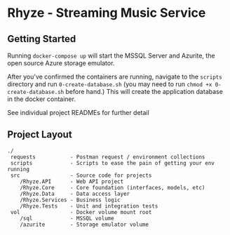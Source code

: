 # Rhyze - Streaming Music Service

## Getting Started

Running `docker-compose up` will start the MSSQL Server and Azurite, the open source Azure storage emulator. 

After you've confirmed the containers are running, navigate to the `scripts` directory and run `0-create-database.sh` 
(you may need to run `chmod +x 0-create-database.sh` before hand.)  This will create the application database in the docker 
container.

See individual project READMEs for further detail

## Project Layout

```
./
 requests           - Postman request / environment collections
 scripts            - Scripts to ease the pain of getting your env running
 src                - Source code for projects
    /Rhyze.API      - Web API project
    /Rhyze.Core     - Core foundation (interfaces, models, etc)
    /Rhyze.Data     - Data access layer
    /Rhyze.Services - Business logic
    /Rhyze.Tests    - Unit and integration tests
 vol                - Docker volume mount root
    /sql            - MSSQL volume
    /azurite        - Storage emulator volume
```
